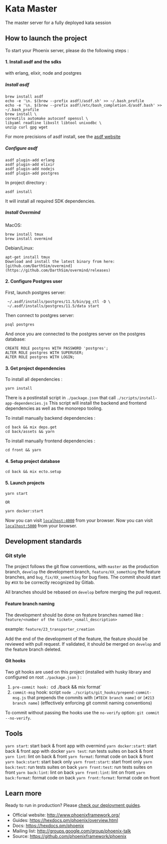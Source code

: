 # Kata Master

The master server for a fully deployed kata session 

## How to launch the project

To start your Phoenix server, please do the following steps :

#### 1. Install asdf and the sdks

with erlang, elixir, node and postgres

##### Install asdf

    brew install asdf  
    echo -e '\n. $(brew --prefix asdf)/asdf.sh' >> ~/.bash_profile
    echo -e '\n. $(brew --prefix asdf)/etc/bash_completion.d/asdf.bash' >> ~/.bash_profile
    brew install \
    coreutils automake autoconf openssl \
    libyaml readline libxslt libtool unixodbc \
    unzip curl gpg wget

For more precisions of asdf install, see the [asdf website](https://asdf-vm.com/#/core-manage-asdf-vm?id=install-asdf-vm)

##### Configure asdf

    asdf plugin-add erlang
    asdf plugin-add elixir
    asdf plugin-add nodejs
    asdf plugin-add postgres

In project directory :

    asdf install

It will install all required SDK dependencies.

##### Install Overmind

MacOS:

    brew install tmux
    brew install overmind

Debian/Linux:

    apt-get install tmux
    Download and install the latest binary from here:
    [github.com/DarthSim/overmind](https://github.com/DarthSim/overmind/releases)

#### 2. Configure Postgres user

First, launch postgres server:

     ~/.asdf/installs/postgres/11.5/bin/pg_ctl -D \
     ~/.asdf/installs/postgres/11.5/data start

Then connect to postgres server:

    psql postgres

And once you are connected to the postgres server on the postgres database:  

    CREATE ROLE postgres WITH PASSWORD 'postgres';
    ALTER ROLE postgres WITH SUPERUSER;
    ALTER ROLE postgres WITH LOGIN;

#### 3. Get project dependencies

To install all dependencies :

    yarn install

There is a postinstall script in `./package.json` that call `./scripts/install-app-dependencies.js`
This script will install the backend and frontend dependencies as well as the monorepo tooling.

To install manually backend dependencies :

    cd back && mix deps.get
    cd back/assets && yarn

To install manually frontend dependencies :

    cd front && yarn

#### 4. Setup project database

    cd back && mix ecto.setup

#### 5. Launch projects

    yarn start

    OR

    yarn docker:start

Now you can visit [`localhost:4000`](http://localhost:4000) from your browser.
Now you can visit [`localhost:5000`](http://localhost:5000) from your browser.

## Development standards

### Git style

 The project follows the git flow conventions, with `master` as the production branch,
 `develop` the development branch, `feature/XX_something` the feature branches, and `bug_fix/XX_something`
 for bug fixes.
 The commit should start by `#XX` to be correctly recognized by Gitlab.

  All branches should be rebased on `develop` before merging the pull request.

#### Feature branch naming

 The development should be done on feature branches named like : `feature/<number of the ticket>_<small_description>`

 example: `feature/23_transporter_creation`

 Add the end of the development of the feature, the feature should be reviewed with pull request.
 If validated, it should be merged on `develop` and the feature branch deleted.

#### Git hooks

Two git hooks are used on this project (installed with husky library and configured on root
 `./package.json` ) :


1. `pre-commit hook: `cd ./back && mix format`
2. `commit-msg` hook: script `node ./scripts/git_hooks/prepend-commit-msg.js` that prepends the commits
 with `[#TECH branch name]` or `[#213 branch name]` (effectively enforcing git commit naming conventions)

To commit without passing the hooks use the `no-verify` option: `git commit --no-verify`.

## Tools

  `yarn start`: start back & front app with overmind
  `yarn docker:start`: start back & front app with docker
  `yarn test`: run tests suites on back & front
  `yarn lint`: lint on back & front
  `yarn format`: format code on back & front
  `yarn back:start`: start back only
  `yarn front:start`: start front only
  `yarn back:test`: run tests suites on back
  `yarn front:test`: run tests suites on front
  `yarn back:lint`: lint on back
  `yarn front:lint`: lint on front
  `yarn back:format`: format code on back
  `yarn front:format`: format code on front

## Learn more

Ready to run in production? Please [check our deployment guides](https://hexdocs.pm/phoenix/deployment.html).

  * Official website: http://www.phoenixframework.org/
  * Guides: https://hexdocs.pm/phoenix/overview.html
  * Docs: https://hexdocs.pm/phoenix
  * Mailing list: http://groups.google.com/group/phoenix-talk
  * Source: https://github.com/phoenixframework/phoenix
